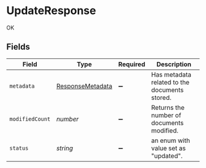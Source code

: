# UpdateResponse

OK


## Fields

| Field                                                       | Type                                                        | Required                                                    | Description                                                 |
| ----------------------------------------------------------- | ----------------------------------------------------------- | ----------------------------------------------------------- | ----------------------------------------------------------- |
| `metadata`                                                  | [ResponseMetadata](../../models/shared/responsemetadata.md) | :heavy_minus_sign:                                          | Has metadata related to the documents stored.               |
| `modifiedCount`                                             | *number*                                                    | :heavy_minus_sign:                                          | Returns the number of documents modified.                   |
| `status`                                                    | *string*                                                    | :heavy_minus_sign:                                          | an enum with value set as "updated".                        |